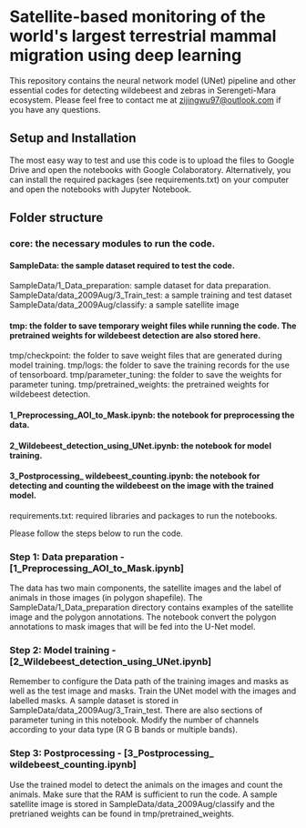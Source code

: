 # Satellite-based monitoring of the world's largest terrestrial mammal migration using deep learning
This repository contains the neural network model (UNet) pipeline and other essential codes for detecting wildebeest and zebras in Serengeti-Mara ecosystem. Please feel free to contact me at zijingwu97@outlook.com if you have any questions.

## Setup and Installation
The most easy way to test and use this code is to upload the files to Google Drive and open the notebooks with Google Colaboratory.
Alternatively, you can install the required packages (see requirements.txt) on your computer and open the notebooks with Jupyter Notebook.

## Folder structure
### core: the necessary modules to run the code.

#### SampleData: the sample dataset required to test the code.
SampleData/1_Data_preparation: sample dataset for data preparation.
SampleData/data_2009Aug/3_Train_test: a sample training and test dataset
SampleData/data_2009Aug/classify: a sample satellite image

#### tmp: the folder to save temporary weight files while running the code. The pretrained weights for wildebeest detection are also stored here.
tmp/checkpoint: the folder to save weight files that are generated during model training.
tmp/logs: the folder to save the training records for the use of tensorboard.
tmp/parameter_tuning: the folder to save the weights for parameter tuning.
tmp/pretrained_weights: the pretrained weights for wildebeest detection.

#### 1_Preprocessing_AOI_to_Mask.ipynb: the notebook for preprocessing the data.

#### 2_Wildebeest_detection_using_UNet.ipynb: the notebook for model training.

#### 3_Postprocessing_ wildebeest_counting.ipynb: the notebook for detecting and counting the wildebeest on the image with the trained model.

requirements.txt: required libraries and packages to run the notebooks.

Please follow the steps below to run the code.

### Step 1: Data preparation - [1_Preprocessing_AOI_to_Mask.ipynb]
The data has two main components, the satellite images and the label of animals in those images (in polygon shapefile). 
The SampleData/1_Data_preparation directory contains examples of the satellite image and the polygon annotations.
The notebook convert the polygon annotations to mask images that will be fed into the U-Net model.

### Step 2: Model training - [2_Wildebeest_detection_using_UNet.ipynb]
Remember to configure the Data path of the training images and masks as well as the test image and masks.
Train the UNet model with the images and labelled masks. A sample dataset is stored in SampleData/data_2009Aug/3_Train_test.
There are also sections of parameter tuning in this notebook.
Modify the number of channels according to your data type (R G B bands or multiple bands).

### Step 3: Postprocessing - [3_Postprocessing_ wildebeest_counting.ipynb]
Use the trained model to detect the animals on the images and count the animals. Make sure that the RAM is sufficient to run the code.
A sample satellite image is stored in SampleData/data_2009Aug/classify and the pretrianed weights can be found in tmp/pretrained_weights.
